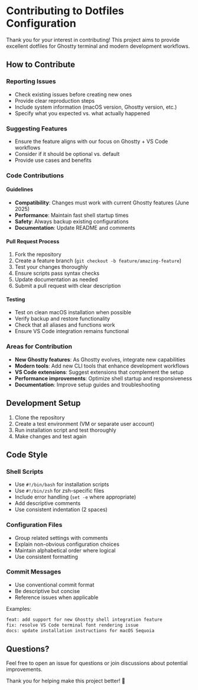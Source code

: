 # Contributing to Dotfiles Configuration

Thank you for your interest in contributing! This project aims to provide excellent dotfiles for Ghostty terminal and modern development workflows.

## How to Contribute

### Reporting Issues

- Check existing issues before creating new ones
- Provide clear reproduction steps
- Include system information (macOS version, Ghostty version, etc.)
- Specify what you expected vs. what actually happened

### Suggesting Features

- Ensure the feature aligns with our focus on Ghostty + VS Code workflows
- Consider if it should be optional vs. default
- Provide use cases and benefits

### Code Contributions

#### Guidelines

- **Compatibility**: Changes must work with current Ghostty features (June 2025)
- **Performance**: Maintain fast shell startup times
- **Safety**: Always backup existing configurations
- **Documentation**: Update README and comments

#### Pull Request Process

1. Fork the repository
2. Create a feature branch (`git checkout -b feature/amazing-feature`)
3. Test your changes thoroughly
4. Ensure scripts pass syntax checks
5. Update documentation as needed
6. Submit a pull request with clear description

#### Testing

- Test on clean macOS installation when possible
- Verify backup and restore functionality
- Check that all aliases and functions work
- Ensure VS Code integration remains functional

### Areas for Contribution

- **New Ghostty features**: As Ghostty evolves, integrate new capabilities
- **Modern tools**: Add new CLI tools that enhance development workflows
- **VS Code extensions**: Suggest extensions that complement the setup
- **Performance improvements**: Optimize shell startup and responsiveness
- **Documentation**: Improve setup guides and troubleshooting

## Development Setup

1. Clone the repository
2. Create a test environment (VM or separate user account)
3. Run installation script and test thoroughly
4. Make changes and test again

## Code Style

### Shell Scripts

- Use `#!/bin/bash` for installation scripts
- Use `#!/bin/zsh` for zsh-specific files
- Include error handling (`set -e` where appropriate)
- Add descriptive comments
- Use consistent indentation (2 spaces)

### Configuration Files

- Group related settings with comments
- Explain non-obvious configuration choices
- Maintain alphabetical order where logical
- Use consistent formatting

### Commit Messages

- Use conventional commit format
- Be descriptive but concise
- Reference issues when applicable

Examples:

```bash
feat: add support for new Ghostty shell integration feature
fix: resolve VS Code terminal font rendering issue
docs: update installation instructions for macOS Sequoia
```

## Questions?

Feel free to open an issue for questions or join discussions about potential improvements.

Thank you for helping make this project better! 🚀
